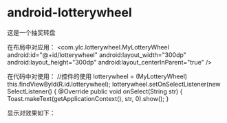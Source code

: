 # android-lotterywheel
这是一个抽奖转盘


在布局中对应用：
		  <com.ylc.lotterywheel.MyLotteryWheel
		        android:id="@+id/lotterywheel"
		        android:layout_width="300dp"
		        android:layout_height="300dp"
		        android:layout_centerInParent="true"
		        />
		        
        

在代码中对使用：
		//控件的使用
		lotterywheel = (MyLotteryWheel) this.findViewById(R.id.lotterywheel);
		lotterywheel.setOnSelectListener(new SelectListener() {
	            @Override
	            public void onSelect(String str) {
	                Toast.makeText(getApplicationContext(), str, 0).show();
	            }



显示对效果如下：
       








